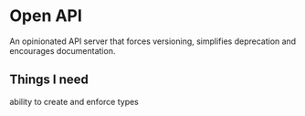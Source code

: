 # Open API

An opinionated API server that forces versioning, simplifies deprecation and encourages documentation.

## Things I need

ability to create and enforce types
